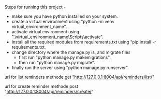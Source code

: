 Steps for running this project -
- make sure you have python installed on your system.
- create a virtual environment using "python -m venv virtual_environment_name".
- activate virtual environment using ".\virtual_environment_name\Scripts\activate".
- install all the required modules from requirements.txt using "pip install -r requirements.txt.
- change directory where the manage.py is, and migrate files
  - first run "python manage.py makemigrations".
  - then run "python manage.py migrate".
- finally run the server using "python manage.py runserver".


url for list reminders
methode get "http://127.0.0.1:8004/api/reminders/list/"

url for create reminder
methode post "http://127.0.0.1:8004/api/reminders/create/"
